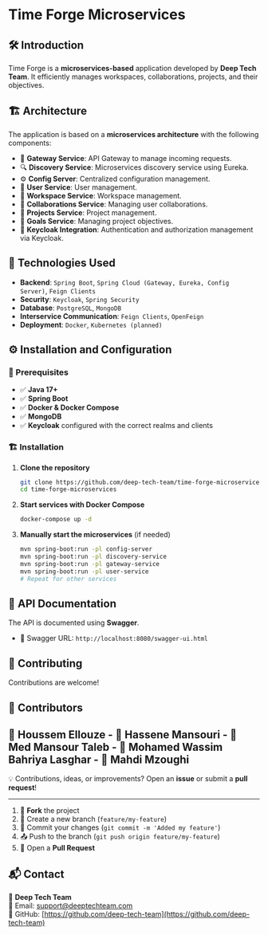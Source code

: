 # Time Forge Microservices

## 🛠 Introduction
Time Forge is a **microservices-based** application developed by **Deep Tech Team**. It efficiently manages workspaces, collaborations, projects, and their objectives.

## 🏗 Architecture
The application is based on a **microservices architecture** with the following components:

- 🚪 **Gateway Service**: API Gateway to manage incoming requests.
- 🔍 **Discovery Service**: Microservices discovery service using Eureka.
- ⚙️ **Config Server**: Centralized configuration management.
- 👤 **User Service**: User management.
- 🏢 **Workspace Service**: Workspace management.
- 🤝 **Collaborations Service**: Managing user collaborations.
- 📂 **Projects Service**: Project management.
- 🎯 **Goals Service**: Managing project objectives.
- 🔐 **Keycloak Integration**: Authentication and authorization management via Keycloak.

## 🚀 Technologies Used
- **Backend**: `Spring Boot`, `Spring Cloud (Gateway, Eureka, Config Server)`, `Feign Clients`
- **Security**: `Keycloak`, `Spring Security`
- **Database**: `PostgreSQL`, `MongoDB`
- **Interservice Communication**: `Feign Clients`, `OpenFeign`
- **Deployment**: `Docker`, `Kubernetes (planned)`

## ⚙️ Installation and Configuration
### 📌 Prerequisites
- ✅ **Java 17+**
- ✅ **Spring Boot**
- ✅ **Docker & Docker Compose**
- ✅ **MongoDB**
- ✅ **Keycloak** configured with the correct realms and clients

### 🏗 Installation
1. **Clone the repository**
   ```bash
   git clone https://github.com/deep-tech-team/time-forge-microservices.git
   cd time-forge-microservices
   ```

2. **Start services with Docker Compose**
   ```bash
   docker-compose up -d
   ```

3. **Manually start the microservices** (if needed)
   ```bash
   mvn spring-boot:run -pl config-server
   mvn spring-boot:run -pl discovery-service
   mvn spring-boot:run -pl gateway-service
   mvn spring-boot:run -pl user-service
   # Repeat for other services
   ```

## 📖 API Documentation
The API is documented using **Swagger**.

- 🔗 Swagger URL: `http://localhost:8080/swagger-ui.html`

## 🤝 Contributing
Contributions are welcome!

## 👥 Contributors
👤 **Houssem Ellouze** -
👤 **Hassene Mansouri** -
👤 **Med Mansour Taleb** -
👤 **Mohamed Wassim Bahriya Lasghar** -
👤 **Mahdi Mzoughi**  
-
💡 Contributions, ideas, or improvements? Open an **issue** or submit a **pull request**!

---

1. 🍴 **Fork** the project
2. 🌱 Create a new branch (`feature/my-feature`)
3. 💾 Commit your changes (`git commit -m 'Added my feature'`)
4. 📤 Push to the branch (`git push origin feature/my-feature`)
5. 🔄 Open a **Pull Request**

## 📬 Contact
📢 **Deep Tech Team**  
📧 Email: support@deeptechteam.com  
🔗 GitHub: [https://github.com/deep-tech-team](https://github.com/deep-tech-team)

